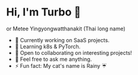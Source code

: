 # Hi, I'm Turbo 👋

or Metee Yingyongwatthanakit (Thai long name)

- 🔭 Currently working on SaaS projects.
- 🌱 Learning k8s & PyTorch.
- 👯 Open to collaborating on interesting projects!
- 💬 Feel free to ask me anything.
- ⚡ Fun fact: My cat's name is Rainy ☔️
